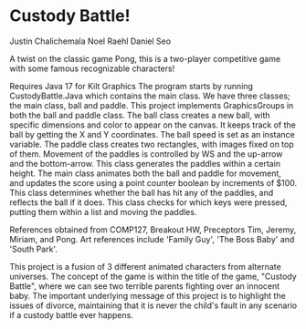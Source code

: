 # Custody Battle!
Justin Chalichemala
Noel Raehl
Daniel Seo


A twist on the classic game Pong, this is a two-player competitive game with some famous recognizable characters!


Requires Java 17 for Kilt Graphics
The program starts by running CustodyBattle.Java which contains the main class.
We have three classes; the main class, ball and paddle.
This project implements GraphicsGroups in both the ball and paddle class. 
The ball class creates a new ball, with specific dimensions and color to appear on the canvas. It keeps track of the ball by getting the X and Y coordinates. The ball speed is set as an instance variable. 
The paddle class creates two rectangles, with images fixed on top of them. Movement of the paddles is controlled by WS and the up-arrow and the bottom-arrow. This class generates the paddles within a certain height. 
The main class animates both the ball and paddle for movement, and updates the score using a point counter boolean
by increments of $100. This class determines whether the ball has hit any of the paddles, and reflects the ball if it does. This class checks for which keys were pressed, putting them within a list and moving the paddles.

References obtained from COMP127, Breakout HW, Preceptors Tim, Jeremy, Miriam, and Pong.
Art references include 'Family Guy', 'The Boss Baby' and 'South Park'. 


This project is a fusion of 3 different animated characters from alternate universes. The concept of the game is within the title of the game, "Custody Battle", where we can see two terrible parents fighting over an innocent baby. The important underlying message of this project is to highlight the issues of divorce, maintaining that it is never the child's fault in any scenario if a custody battle ever happens. 

 
